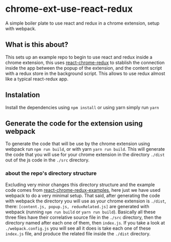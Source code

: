 # chrome-ext-use-react-redux
 A simple boiler plate to use react and redux in a chrome extension, setup with webpack.
 
## What is this about?

This sets up an example repo to begin to use react and redux inside a chrome extension, this uses [react-chrome-redux](https://github.com/tshaddix/react-chrome-redux) to
stablish the connection inside the app between the popup of the extension, and the content script with a redux store in the background script. 
This allows to use redux almost like a typical react-redux app.

## Instalation
Install the dependencies using `npm install` or using yarn simply run `yarn`

## Generate the code for the extension using webpack
To generate the code that will be use by the chrome extension using webpack run `npm run build`, or with yarn `yarn run build`. This
will generate the code that you will use for your chrome extension in the directory `./dist` out of the js code in the `./src` directory.


### about the repo's directory structure
Excluding very minor changes this directory structure and the example code comes from [react-chrome-redux-examples](https://github.com/tshaddix/react-chrome-redux-examples),
here just we have used webpack to do a very minimal setup. That said, after generating the code with webpack the directory you will use as your chrome extension is `./dist`, there: `[content.js, popup.js, reduxRelated.js]` 
are generated with webpack (running `npm run build` or `yarn run build`). Basically all these three files have their 
correlative source file in the `./src` directory, then the directory named after each one of them, then `index.js`.
If you take a look at `./webpack.config.js` you will see all it does is take each one of these `index.js` file, and produce the
related file inside the `./dist` directory.

